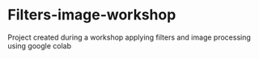# Filters-image-workshop
Project created during a workshop applying filters and image processing using google colab
